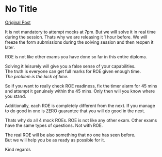 # No Title

[Original Post](https://discourse.onlinedegree.iitm.ac.in/t/168384/3)

<p>It is not mandatory to attempt mocks at 7pm. But we will solve it in real time during the session. Thats why we are releasing it 1 hour before. We will freeze the form submissions during the solving session and then reopen it later.</p>
<p>ROE is not like other exams you have done so far in this entire diploma.</p>
<p>Solving it leisurely will give you a false sense of your capabilities.<br>
The truth is everyone can get full marks for ROE given enough time.<br>
<em>The problem is the lack of time.</em></p>
<p>So if you want to really check ROE readiness, fix the timer alarm for 45 mins and attempt it genuinely within the 45 mins. Only then will you know where you stand.</p>
<p>Additionally, each ROE is completely different from the next. If you manage to do good in one is ZERO guarantee that you will do good in the next.</p>
<p>Thats why do all 4 mock ROEs. ROE is not like any other exam. Other exams have the same types of questions. Not with ROE.</p>
<p>The real ROE will be also something that no one has seen before.<br>
But we will help you be as ready as possible for it.</p>
<p>Kind regards</p>